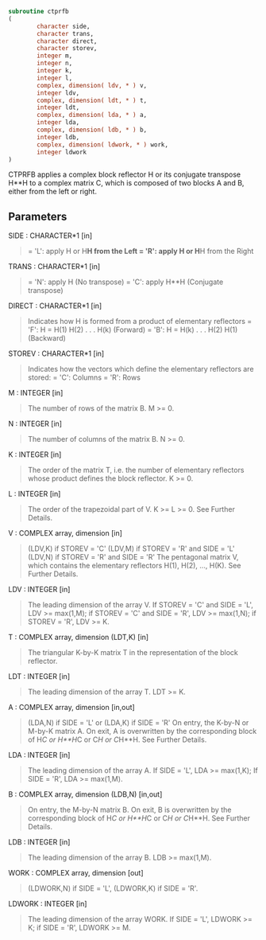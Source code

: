 ```fortran
subroutine ctprfb
(
        character side,
        character trans,
        character direct,
        character storev,
        integer m,
        integer n,
        integer k,
        integer l,
        complex, dimension( ldv, * ) v,
        integer ldv,
        complex, dimension( ldt, * ) t,
        integer ldt,
        complex, dimension( lda, * ) a,
        integer lda,
        complex, dimension( ldb, * ) b,
        integer ldb,
        complex, dimension( ldwork, * ) work,
        integer ldwork
)
```

CTPRFB applies a complex  block reflector H or its
conjugate transpose H**H to a complex matrix C, which is composed of two
blocks A and B, either from the left or right.

## Parameters
SIDE : CHARACTER*1 [in]
> = 'L': apply H or H**H from the Left
> = 'R': apply H or H**H from the Right

TRANS : CHARACTER*1 [in]
> = 'N': apply H (No transpose)
> = 'C': apply H**H (Conjugate transpose)

DIRECT : CHARACTER*1 [in]
> Indicates how H is formed from a product of elementary
> reflectors
> = 'F': H = H(1) H(2) . . . H(k) (Forward)
> = 'B': H = H(k) . . . H(2) H(1) (Backward)

STOREV : CHARACTER*1 [in]
> Indicates how the vectors which define the elementary
> reflectors are stored:
> = 'C': Columns
> = 'R': Rows

M : INTEGER [in]
> The number of rows of the matrix B.
> M >= 0.

N : INTEGER [in]
> The number of columns of the matrix B.
> N >= 0.

K : INTEGER [in]
> The order of the matrix T, i.e. the number of elementary
> reflectors whose product defines the block reflector.
> K >= 0.

L : INTEGER [in]
> The order of the trapezoidal part of V.
> K >= L >= 0.  See Further Details.

V : COMPLEX array, dimension [in]
> (LDV,K) if STOREV = 'C'
> (LDV,M) if STOREV = 'R' and SIDE = 'L'
> (LDV,N) if STOREV = 'R' and SIDE = 'R'
> The pentagonal matrix V, which contains the elementary reflectors
> H(1), H(2), ..., H(K).  See Further Details.

LDV : INTEGER [in]
> The leading dimension of the array V.
> If STOREV = 'C' and SIDE = 'L', LDV >= max(1,M);
> if STOREV = 'C' and SIDE = 'R', LDV >= max(1,N);
> if STOREV = 'R', LDV >= K.

T : COMPLEX array, dimension (LDT,K) [in]
> The triangular K-by-K matrix T in the representation of the
> block reflector.

LDT : INTEGER [in]
> The leading dimension of the array T.
> LDT >= K.

A : COMPLEX array, dimension [in,out]
> (LDA,N) if SIDE = 'L' or (LDA,K) if SIDE = 'R'
> On entry, the K-by-N or M-by-K matrix A.
> On exit, A is overwritten by the corresponding block of
> H*C or H**H*C or C*H or C*H**H.  See Further Details.

LDA : INTEGER [in]
> The leading dimension of the array A.
> If SIDE = 'L', LDA >= max(1,K);
> If SIDE = 'R', LDA >= max(1,M).

B : COMPLEX array, dimension (LDB,N) [in,out]
> On entry, the M-by-N matrix B.
> On exit, B is overwritten by the corresponding block of
> H*C or H**H*C or C*H or C*H**H.  See Further Details.

LDB : INTEGER [in]
> The leading dimension of the array B.
> LDB >= max(1,M).

WORK : COMPLEX array, dimension [out]
> (LDWORK,N) if SIDE = 'L',
> (LDWORK,K) if SIDE = 'R'.

LDWORK : INTEGER [in]
> The leading dimension of the array WORK.
> If SIDE = 'L', LDWORK >= K;
> if SIDE = 'R', LDWORK >= M.
